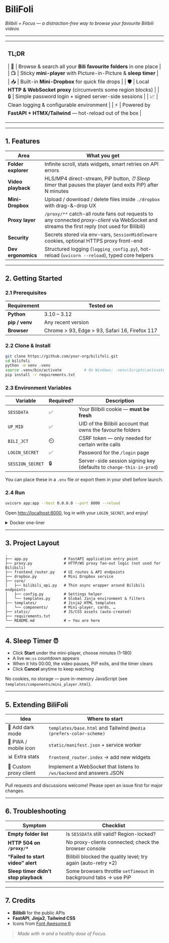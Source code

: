 # **BiliFoli**  
*Bilibili + Focus — a distraction-free way to browse your favourite Bilibili videos*

---

<table>
<tr><td>

### TL;DR

| 🚀 | Browse & search all your **Bili favourite folders** in one place |
| :tv: | Sticky **mini-player** with Picture-in-Picture & **sleep timer** |
| 📥 | Built-in **Mini-Dropbox** for quick file drops |
| 🛡️ | Local **HTTP & WebSocket proxy** (circumvents some region blocks) |
| 🔒 | Simple password login + signed server-side sessions |
| 📈 | Clean logging & configurable environment |
| ⚡ | Powered by **FastAPI + HTMX/Tailwind** — hot-reload out of the box |

</td></tr>
</table>

---

## 1. Features

| Area | What you get |
|------|--------------|
| **Folder explorer** | Infinite scroll, stats widgets, smart retries on API errors |
| **Video playback**  | HLS/MP4 direct-stream, PiP button, *⏰ Sleep timer* that pauses the player (and exits PiP) after N minutes |
| **Mini-Dropbox**    | Upload / download / delete files inside `./dropbox` with drag-&-drop UX |
| **Proxy layer**     | `/proxy/**` catch-all route fans out requests to any connected *proxy-client* via WebSocket and streams the first reply (not used for Bilibili) |
| **Security**        | Secrets stored via env-vars, `SessionMiddleware` cookies, optional HTTPS proxy front-end |
| **Dev ergonomics**  | Structured logging (`logging_config.py`), hot-reload (`uvicorn --reload`), typed core helpers |

---

## 2. Getting Started

### 2.1 Prerequisites

| Requirement | Tested on |
|-------------|-----------|
| **Python**  | 3.10 – 3.12 |
| **pip / venv** | Any recent version |
| **Browser** | Chrome > 93, Edge > 93, Safari 16, Firefox 117 |

### 2.2 Clone & Install

```bash
git clone https://github.com/your-org/bilifoli.git
cd bilifoli
python -m venv .venv
source .venv/bin/activate          # On Windows: .venv\Scripts\activate
pip install -r requirements.txt
````

### 2.3 Environment Variables

| Variable         | Required? | Description                                                         |
| ---------------- | --------- | ------------------------------------------------------------------- |
| `SESSDATA`       | ✅         | Your Bilibili cookie — **must be fresh**                            |
| `UP_MID`         | ✅         | UID of the Bilibili account that owns the favourite folders         |
| `BILI_JCT`       | ⏲️        | CSRF token — only needed for certain write calls                    |
| `LOGIN_SECRET`   | ✅         | Password for the `/login` page                                      |
| `SESSION_SECRET` | 🔒        | Server-side session signing key (defaults to `change-this-in-prod`) |

You can place these in a `.env` file or export them in your shell before launch.

### 2.4 Run

```bash
uvicorn app:app --host 0.0.0.0 --port 8000 --reload
```

Open [http://localhost:8000](http://localhost:8000), log in with your `LOGIN_SECRET`, and enjoy!

<details>
<summary>Docker one-liner</summary>

```bash
docker build -t bilifoli .
docker run -p 8000:8000 \
  -e SESSDATA=xxx -e UP_MID=yyy -e LOGIN_SECRET=mysecret \
  bilifoli
```

</details>

---

## 3. Project Layout

```
.
├── app.py                # FastAPI application entry point
├── proxy.py              # HTTP/WS proxy fan-out logic (not used for Bilibili)
├── frontend_router.py    # UI routes & API endpoints
├── dropbox.py            # Mini Dropbox service
├── core/
│   ├── bilibili_api.py   # Thin async wrapper around Bilibili endpoints
│   ├── config.py         # Settings helper
│   └── templates.py      # Global Jinja environment & filters
├── templates/            # Jinja2 HTML templates
│   └── components/       # Mini-player, cards, …
├── static/               # JS/CSS assets (auto-created)
├── requirements.txt
└── README.md             # ← You are here
```

---

## 4. Sleep Timer ⏰

* Click **Start** under the mini-player, choose minutes (1–180)
* A live `mm:ss` countdown appears
* When it hits 00:00, the video pauses, PiP exits, and the timer clears
* Click **Cancel** anytime to keep watching

No cookies, no storage — pure in-memory JavaScript (see `templates/components/mini_player.html`).

---

## 5. Extending BiliFoli

| Idea                   | Where to start                                                       |
| ---------------------- | -------------------------------------------------------------------- |
| 🎨 Add dark mode       | `templates/base.html` and Tailwind `@media (prefers-color-scheme)`   |
| 📱 PWA / mobile icon   | `static/manifest.json` + service worker                              |
| 📊 Extra stats         | `frontend_router.index` → add new widgets                            |
| 🧩 Custom proxy client | Implement a WebSocket that listens to `/ws/backend` and answers JSON |

Pull requests and discussions welcome! Please open an issue first for major changes.

---

## 6. Troubleshooting

| Symptom                              | Checklist                                                        |
| ------------------------------------ | ---------------------------------------------------------------- |
| **Empty folder list**                | Is `SESSDATA` still valid? Region-locked?                        |
| **HTTP 504 on `/proxy/*`**           | No proxy-clients connected; check the browser console            |
| **“Failed to start video” alert**    | Bilibili blocked the quality level; try again (auto-retry ×2)    |
| **Sleep timer didn’t stop playback** | Some browsers throttle `setTimeout` in background tabs → use PiP |

---

## 7. Credits

* **Bilibili** for the public APIs
* **FastAPI**, **Jinja2**, **Tailwind CSS**
* Icons from [Font Awesome 6](https://fontawesome.com/)

> *Made with ☕ and a healthy dose of Focus.*

